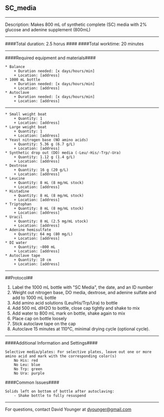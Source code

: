 SC_media
--------------
- - - - - - - - - - - - - - - - - - - - - - - - - - - - - - - - - - - - - - - - - - - -
Description: Makes 800 mL of synthetic complete (SC) media with 2% glucose and adenine supplement (800mL)

- - - - - - - - - - - - - - - - - - - - - - - - - - - - - - - - - - - - - - - - - - - -
####Total duration: 2.5 horus ####
####Total worktime: 20 minutes
    
- - - - - - - - - - - - - - - - - - - - - - - - - - - - - - - - - - - - - - - - - - - -

####Required equipment and materials####



    * Balance
        + Duration needed: [x days/hours/min]
        + Location: [address]
    * 1000 mL bottle
        + Duration needed: [x days/hours/min]
        + Location: [address]
    * Autoclave
        + Duration needed: [x days/hours/min]
        + Location: [address]
        
----------------

                
    * Small weight boat
        + Quantity: 1
        + Location: [address]   
    * Large weight boat
        + Quantity: 1
        + Location: [address] 
    * Yeast nitrogen base (NO amino acids)
        + Quantity: 5.36 g (6.7 g/L)
        + Location: [address]
    * Synthetic drop out (DO) media (-Leu/-His/-Trp/-Ura)
        + Quantity: 1.12 g (1.4 g/L)
        + Location: [address]
    * Dextrose
        + Quantity: 16 g (20 g/L)
        + Location: [address]
    * Leucine
        + Quantity: 8 mL (8 mg/mL stock)
        + Location: [address]
    * Histadine 
        + Quantity: 8 mL (8 mg/mL stock)
        + Location: [address]
    * Triptophan
        + Quantity: 8 mL (8 mg/mL stock)
        + Location: [address]
    * Uracil
        + Quantity: 8 mL (2.5 mg/mL stock)
        + Location: [address]
    * Adenine hemisulfate
        + Quantity: 64 mg (80 mg/L)
        + Location: [address]
    * DI water
        + Quantity: ~800 mL
        + Location: [address]
    * Autoclave tape
        + Quantity: 10 cm
        + Location: [address]
        
- - - - - - - - - - - - - - - - - - - - - - - - - - - - - - - - - - - - - - - - - - - - 

##Protocol##

1. Label the 1000 mL bottle with "SC Media", the date, and an ID number
2. Weight out nitrogen base, DO media, dextrose, and adenine sulfate and add to 1000 mL bottle
3. Add amino acid solutions (Leu/His/Trp/Ura) to bottle
4. Add 500 mL dIH2O to bottle, close cap tightly and shake to mix
5. Add water to 800 mL mark on bottle, shake again to mix
6. Place cap on bottle loosely
7. Stick autoclave tape on the cap
8. Autoclave 15 minutes at 110°C, minimal drying cycle (optional cycle).


- - - - - - - - - - - - - - - - - - - - - - - - - - - - - - - - - - - - - - - - - - - - 
    
####Additional Information and Settings####

    Selective media/plates: For selective plates, leave out one or more amino acid and mark with the corresponding color(s)
        No His: red
        No Leu: blue
        No Trp: green
        No Ura: purple

####Common Issues####

    Solids left on bottom of bottle after autoclaving:
        - Shake bottle to fully resuspend
        
- - - - - - - - - - - - - - - - - - - - - - - - - - - - - - - - - - - - - - - - - - - - 
       
For questions, contact David Younger at dyounger@gmail.com
